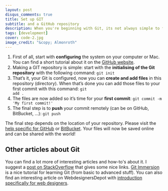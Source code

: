 ```yaml
---
layout: post
disqus_comments: true
title: Set up GIT
subtitle: and a GitHub repository
description: When you're beginning with Git, its not always simple to find your way out. That's why I created a simple and concise tutorial for beginners about how to get started with it.
tags: [development]
cover: code-2.jpg
image_credit: "&copy; Almonroth"
---
```


1. First of all, start with **configuring** the system on your computer or Mac. You can find a short tutorial about it on the [GitHub website](https://help.github.com/articles/set-up-git#set-up-git).
2. Making a GIT repository is simple: start with the **initialising of the Git repository** with the following command: <code>git init</code>
3. That’s it, your Git is configured, now you can **create and add files** in this repository (directory). When that’s done you can add those files to your first commit with this command: <code>git add .</code>
4. The files are now added so it’s time for your **first commit**: <code>git commit -m 'My first commit!'</code>
5. The final step is to **push** your commit remotely (can be on GitHub, BitBucket, ...): <code>git push</code>

The final step depends on the location of your repository. Please visit the [help specific for GitHub](https://help.github.com/articles/create-a-repo) or [BitBucket](https://confluence.atlassian.com/display/BITBUCKET/Set+up+Git+and+Mercurial). Your files will now be saved online and can be shared with the world!

## Other articles about Git
You can find a lot more of interesting articles and how-to's about it. I suggest a [post on StackOverflow](http://stackoverflow.com/questions/315911/git-for-beginners-the-definitive-practical-guide) that gives some nice links. [Git Immersion](http://gitimmersion.com/) is a nice tutorial for learning Git (from basic to advanced stuff). You can also find an interesting article on WebdesignersDepot with [introduction specifically for web designers](http://www.webdesignerdepot.com/2009/03/intro-to-git-for-web-designers/).